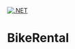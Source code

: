 [![.NET](https://github.com/Mehdi-Aghaei/BikeRental/actions/workflows/dotnet.yml/badge.svg)](https://github.com/Mehdi-Aghaei/BikeRental/actions/workflows/dotnet.yml)
# BikeRental
